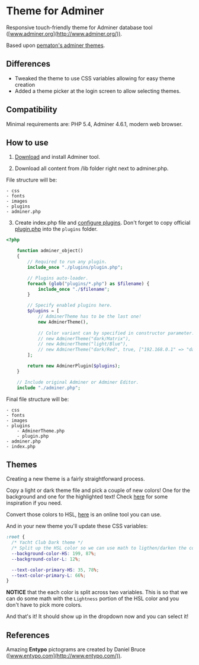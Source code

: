 Theme for Adminer
=================

Responsive touch-friendly theme for Adminer database tool ([www.adminer.org](http://www.adminer.org/)).

Based upon [pematon's adminer themes](https://github.com/pematon/adminer-theme).

## Differences
- Tweaked the theme to use CSS variables allowing for easy theme creation
- Added a theme picker at the login screen to allow selecting themes.

## Compatibility
Minimal requirements are: PHP 5.4, Adminer 4.6.1, modern web browser.

## How to use

1. [Download](http://www.adminer.org/#download) and install Adminer tool.

2. Download all content from /lib folder right next to adminer.php.

File structure will be:
```
- css
- fonts
- images
- plugins
- adminer.php
```

3. Create index.php file and [configure plugins](http://www.adminer.org/plugins/#use). Don't forget to copy official [plugin.php](https://raw.githubusercontent.com/vrana/adminer/master/plugins/plugin.php) into the `plugins` folder.

```php
<?php

	function adminer_object()
	{
		// Required to run any plugin.
		include_once "./plugins/plugin.php";

		// Plugins auto-loader.
		foreach (glob("plugins/*.php") as $filename) {
			include_once "./$filename";
		}

		// Specify enabled plugins here.
		$plugins = [
			// AdminerTheme has to be the last one!
			new AdminerTheme(),
			
			// Color variant can by specified in constructor parameter.
			// new AdminerTheme("dark/Matrix"),
			// new AdminerTheme("light/Blue"),
			// new AdminerTheme("dark/Red", true, ["192.168.0.1" => "dark/Matrix"]),
		];

		return new AdminerPlugin($plugins);
	}

	// Include original Adminer or Adminer Editor.
	include "./adminer.php";
```

Final file structure will be:
```
- css
- fonts
- images
- plugins
	- AdminerTheme.php
	- plugin.php
- adminer.php
- index.php
```

## Themes
Creating a new theme is a fairly straightforward process.

Copy a light or dark theme file and pick a couple of new colors! One for the background and one for the highlighted text! Check [here](https://colorhunt.co) for some inspiration if you need.

Convert those colors to HSL, [here](https://htmlcolors.com/hex-to-hsl) is an online tool you can use.

And in your new theme you'll update these CSS variables:

```css
:root {
  /* Yacht Club Dark theme */
  /* Split up the HSL color so we can use math to ligthen/darken the colors */
  --background-color-HS: 199, 87%;
  --background-color-L: 12%;

  --text-color-primary-HS: 35, 78%;
  --text-color-primary-L: 66%;
}
```

**NOTICE** that the each color is split across two variables. This is so that we can do some math with the `Lightness` portion of the HSL color and you don't have to pick more colors.

And that's it! It should show up in the dropdown now and you can select it!


## References
Amazing **Entypo** pictograms are created by Daniel Bruce ([www.entypo.com](http://www.entypo.com/)).
